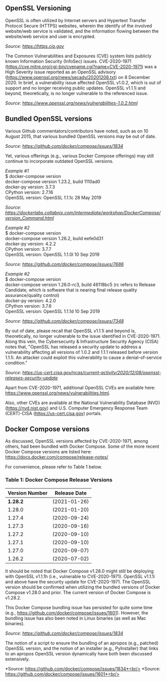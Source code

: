 ## OpenSSL Versioning ##

OpenSSL is often utilized by Internet servers and Hypertext Transfer Protocol Secure (HTTPS) websites, wherein the identify of the involved website/web service is validated, and the information flowing between the website/web service and user is encrypted. 

*Source: https://https.cio.gov*

The Common Vulnerabilities and Exposures (CVE) system lists publicly known Information Security (InfoSec) issues. CVE-2020-1971 (https://cve.mitre.org/cgi-bin/cvename.cgi?name=CVE-2020-1971) was a High Severity issue reported as an OpenSSL advisory (https://www.openssl.org/news/secadv/20201208.txt) on 8 December 2020. In brief, a vulnerability issue affected OpenSSL v1.0.2, which is out of support and no longer receiving public updates. OpenSSL v1.1.1i and beyond, theoretically, is no longer vulnerable to the referenced issue. 

*Source: https://www.openssl.org/news/vulnerabilities-1.0.2.html*


## Bundled OpenSSL versions ## 

Various Github commentators/contributors have noted, such as on 10 August 2015, that various bundled OpenSSL versions may be out of date.

*Source: https://github.com/docker/compose/issues/1834*

Yet, various offerings (e.g., various Docker Compose offerings) may still continue to incorporate outdated OpenSSL versions.

*Example #1*<br/>
$ docker-compose version<br/>
docker-compose version 1.23.2, build 1110ad0<br/>
docker-py version: 3.7.3<br/>
CPython version: 2.7.16<br/>
OpenSSL version: OpenSSL 1.1.1c  28 May 2019<br/>

*Source: https://dockerlabs.collabnix.com/intermediate/workshop/DockerCompose/version_Command.html*

*Example #2*<br/>
$ docker-compose version<br/>
docker-compose version 1.26.2, build eefe0d31<br/>
docker-py version: 4.2.2<br/>
CPython version: 3.7.7<br/>
OpenSSL version: OpenSSL 1.1.0l  10 Sep 2019<br/>

*Source: https://github.com/docker/compose/issues/7686*

*Example #2*<br/>
$ docker-compose version<br/>
docker-compose version 1.26.0-rc3, build 46118bc5 (rc refers to Release Candidate, which is software that is nearing final release quality assurance/quality control)<br/>
docker-py version: 4.2.0<br/>
CPython version: 3.7.6<br/>
OpenSSL version: OpenSSL 1.1.1d  10 Sep 2019<br/>

*Source: https://github.com/docker/compose/issues/7348*

By out of date, please recall that OpenSSL v1.1.1i and beyond is, theoretically, no longer vulnerable to the issue identified in CVE-2020-1971. Along this vein, the Cybersecurity & Infrastructure Security Agency (CISA) notes that, "OpenSSL has released a security update to address a vulnerability affecting all versions of 1.0.2 and 1.1.1 released before version 1.1.1i. An attacker could exploit this vulnerability to cause a denial-of-service condition."

*Source: https://us-cert.cisa.gov/ncas/current-activity/2020/12/08/openssl-releases-security-update*

Apart from CVE-2020-1971, additional OpenSSL CVEs are available here: https://www.openssl.org/news/vulnerabilities.html.

Also, other CVEs are available at the National Vulnerability Database (NVD) (https://nvd.nist.gov) and U.S. Computer Emergency Response Team (CERT)-CISA (https://us-cert.cisa.gov) portals.

## Docker Compose versions ## 

As discussed, OpenSSL versions affected by CVE-2020-1971, among others, had been bundled with Docker Compose. Some of the more recent Docker Compose versions are listed here: https://docs.docker.com/compose/release-notes/<br/>

For convenience, please refer to Table 1 below.

### Table 1: Docker Compose Release Versions ###

|Version Number|Release Date |
|--------------|-------------|
|**1.28.2**        | (2021-01-26)|
|1.28.0        | (2021-01-20)|
|1.27.4        | (2020-09-24)|
|1.27.3        | (2020-09-16)|
|1.27.2        | (2020-09-10)|
|1.27.1        | (2020-09-10)|
|1.27.0        | (2020-09-07)|
|1.26.2        | (2020-07-02)|

It should be noted that Docker Compose v1.28.0 might still be deploying with OpenSSL v1.1.1h (i.e., vulnerable to CVE-2020-1971). OpenSSL v1.1.1i and above have the security update for CVE-2020-1971. The OpenSSL version should be confirmed when utilizing the bundled versions of Docker Compose v1.28.0 and prior.  The current version of Docker Compose is v1.28.2.

This Docker Compose bundling issue has persisted for quite some time (e.g., https://github.com/docker/compose/issues/1601). However, the bundling issue has also been noted in Linux binaries (as well as Mac binaries).

*Source: https://github.com/docker/compose/issues/1834*

The notion of a script to ensure the bundling of an apropos (e.g., patched) OpenSSL version, and the notion of an installer (e.g., PyInstaller) that links to an apropos OpenSSL version dynamically have both been discussed extensively.

*Source: https://github.com/docker/compose/issues/1834*<br/>
*Source: https://github.com/docker/compose/issues/1601*<br/>


